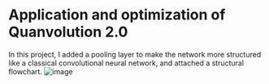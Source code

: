 # Application and optimization of Quanvolution 2.0
In this project, I added a pooling layer to make the network more structured like a classical convolutional neural network, and attached a structural flowchart.
![image](https://github.com/ArkZeroOne01/Qpanda-Quantum-machine-learning/assets/114424892/bab9ab59-9253-4688-b7f1-a7c0db1447ff)
